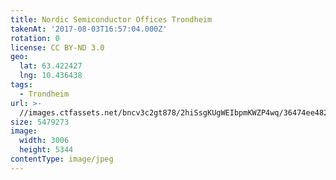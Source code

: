```yaml
---
title: Nordic Semiconductor Offices Trondheim
takenAt: '2017-08-03T16:57:04.000Z'
rotation: 0
license: CC BY-ND 3.0
geo:
  lat: 63.422427
  lng: 10.436438
tags:
  - Trondheim
url: >-
  //images.ctfassets.net/bncv3c2gt878/2hiSsgKUgWEIbpmKWZP4wq/36474ee48203740d85872d8299f3743f/nordic-semiconductor-offices-trondheim_35572746694_o
size: 5479273
image:
  width: 3006
  height: 5344
contentType: image/jpeg
---
```


